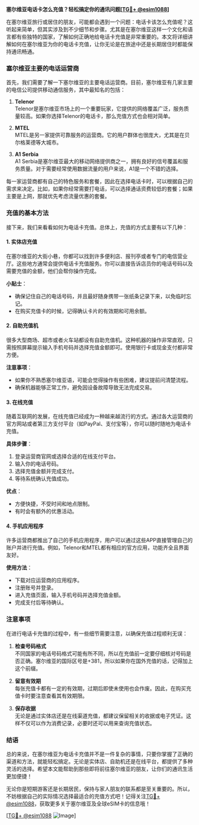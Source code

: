 **塞尔维亚电话卡怎么充值？轻松搞定你的通讯问题[[TG💪+ @esim1088](https://t.me/s/esim1088)]**

在塞尔维亚旅行或居住的朋友，可能都会遇到一个问题：电话卡该怎么充值呢？这听起来简单，但其实涉及到不少细节和步骤。尤其是在塞尔维亚这样一个文化和语言都有些独特的国家，了解如何正确地给电话卡充值是非常重要的。本文将详细讲解如何在塞尔维亚为你的电话卡充值，让你无论是在旅途中还是长期居住时都能保持通讯畅通。

### 塞尔维亚主要的电话运营商

首先，我们需要了解一下塞尔维亚的主要电话运营商。目前，塞尔维亚有几家主要的电信公司提供移动通信服务，其中最知名的包括：

1. **Telenor**  
   Telenor是塞尔维亚市场上的一个重要玩家，它提供的网络覆盖广泛，服务质量较高。如果你选择Telenor的电话卡，那么充值方式也会相对简单。

2. **MTEL**  
   MTEL是另一家提供可靠服务的运营商。它的用户群体也很庞大，尤其是在贝尔格莱德等大城市。

3. **A1 Serbia**  
   A1 Serbia是塞尔维亚最大的移动网络提供商之一，拥有良好的信号覆盖和服务质量。对于需要经常使用数据流量的用户来说，A1是一个不错的选择。

每一家运营商都有自己的特色服务和套餐，因此在选择电话卡时，可以根据自己的需求来决定。比如，如果你经常需要打电话，可以选择通话资费较低的套餐；如果主要是上网，那就优先考虑流量优惠的套餐。

### 充值的基本方法

接下来，我们来看看如何为电话卡充值。总体上，充值的方式主要有以下几种：

#### 1. 实体店充值

在塞尔维亚的大街小巷，你都可以找到许多便利店、报刊亭或者专门的电信营业厅。这些地方通常会提供电话卡充值服务。你可以直接告诉店员你的电话号码以及需要充值的金额，他们会帮你操作完成。

**小贴士**：  
- 确保记住自己的电话号码，并且最好随身携带一张纸条记录下来，以免临时忘记。
- 在购买充值卡的时候，记得确认卡片的有效期和可用余额。

#### 2. 自助充值机

很多大型商场、超市或者火车站都设有自助充值机。这种机器的操作非常直观，只需按照屏幕提示输入手机号码并选择充值金额即可。使用银行卡或现金支付都非常方便。

**注意事项**：  
- 如果你不熟悉塞尔维亚语，可能会觉得操作有些困难，建议提前问清楚流程。
- 确保机器能够正常工作，避免因设备故障导致无法完成交易。

#### 3. 在线充值

随着互联网的发展，在线充值已经成为一种越来越流行的方式。通过各大运营商的官方网站或者第三方支付平台（如PayPal、支付宝等），你可以随时随地为电话卡充值。

**具体步骤**：  
1. 登录运营商官网或选择合适的在线支付平台。
2. 输入你的电话号码。
3. 选择充值金额并完成支付。
4. 等待系统确认充值成功。

**优点**：  
- 方便快捷，不受时间和地点限制。
- 有时会有额外的优惠活动。

#### 4. 手机应用程序

许多运营商都推出了自己的手机应用程序，用户可以通过这些APP直接管理自己的账户并进行充值。例如，Telenor和MTEL都有相应的官方应用，功能齐全且界面友好。

**使用方法**：  
- 下载对应运营商的应用程序。
- 注册账号并登录。
- 进入充值页面，输入手机号码并选择充值金额。
- 完成支付后等待确认。

### 注意事项

在进行电话卡充值的过程中，有一些细节需要注意，以确保充值过程顺利无误：

1. **检查号码格式**  
   不同国家的电话号码格式可能有所不同，所以在充值前一定要仔细核对号码是否正确。塞尔维亚的国际区号是+381，所以如果你在国外充值的话，记得加上这个前缀。

2. **留意有效期**  
   每张充值卡都有一定的有效期，过期后即使未使用也会作废。因此，在购买充值卡时要注意查看其有效期限。

3. **保存收据**  
   无论是通过实体店还是在线渠道充值，都建议保留相关的收据或电子凭证。这样不仅可以作为消费记录，必要时还可以用来查询充值状态。

### 结语

总的来说，在塞尔维亚为电话卡充值并不是一件复杂的事情，只要你掌握了正确的渠道和方法，就能轻松搞定。无论是实体店、自助机还是在线平台，都提供了多种灵活的选择。希望本文能帮助到那些即将前往塞尔维亚的朋友，让你们的通讯生活更加便捷！

无论你是短期游客还是长期居民，保持与家人朋友的联系都是至关重要的。所以，不妨根据自己的实际情况选择最适合的充值方式吧！记得关注[TG💪+ @esim1088](https://t.me/s/esim1088)，获取更多关于塞尔维亚及全球eSIM卡的信息哦！

[[TG💪+ @esim1088](https://t.me/s/esim1088) ![Image](https://i.postimg.cc/4NQfJmqS/Snipaste-2025-05-13-00-14-12.png)]